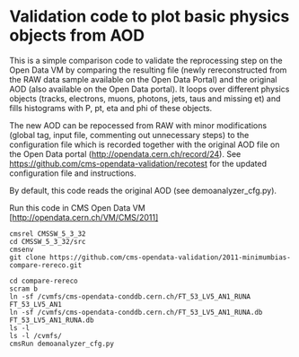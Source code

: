 # Validation code to plot basic physics objects from AOD 

This is a simple comparison code to validate the reprocessing step on the Open Data VM by comparing the resulting file (newly rereconstructed from the RAW data sample available on the Open Data Portal) and  the original AOD (also available on the Open Data portal). It loops over different physics objects (tracks, electrons, muons, photons, jets, taus and missing et) and fills histograms with P, pt, eta and phi of these objects.

The new AOD can be repocessed from RAW with minor modifications (global tag, input file, commenting out unnecessary steps) to the configuration file which is recorded together with the original AOD file on the Open Data portal (http://opendata.cern.ch/record/24). See https://github.com/cms-opendata-validation/recotest for the updated configuration file and instructions.

By default, this code reads the original AOD (see demoanalyzer_cfg.py).

Run this code in CMS Open Data VM [http://opendata.cern.ch/VM/CMS/2011]
```
cmsrel CMSSW_5_3_32
cd CMSSW_5_3_32/src
cmsenv
git clone https://github.com/cms-opendata-validation/2011-minimumbias-compare-rereco.git

cd compare-rereco
scram b
ln -sf /cvmfs/cms-opendata-conddb.cern.ch/FT_53_LV5_AN1_RUNA FT_53_LV5_AN1
ln -sf /cvmfs/cms-opendata-conddb.cern.ch/FT_53_LV5_AN1_RUNA.db FT_53_LV5_AN1_RUNA.db
ls -l
ls -l /cvmfs/
cmsRun demoanalyzer_cfg.py
```



